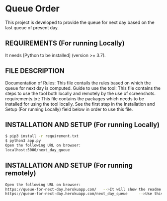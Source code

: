 # Queue Order
This project is developed to provide the queue for next day based on the last queue of present day.

## REQUIREMENTS (For running Locally)
It needs [Python to be installed] (version >= 3.7).

## FILE DESCRIPTION
Documentation of Rules: This file contails the rules based on which the queue for next day is computed.
Guide to use the tool: This file contains the steps to use the tool both locally and remotely by the use of screenshots.
requirements.txt: This file contains the packages which needs to be installed for using the tool locally. See the first step in the Installation and Setup (For running Locally) field below in order to use this file.

## INSTALLATION AND SETUP (For running Locally)
```sh
$ pip3 install -r requirement.txt
$ python3 app.py
Open the following URL on browser:
localhost:5000/next_day_queue
```
## INSTALLATION AND SETUP (For running remotely)
```sh
Open the following URL on browser:
https://queue-for-next-day.herokuapp.com/	-->It will show the readme.md file content
https://queue-for-next-day.herokuapp.com/next_day_queue		-->Use this to use the tool
```


